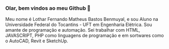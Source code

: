 ### Olar, bem vindos ao meu Github 👋

Meu nome é Lothar Fernando Matheus Bastos Benmuyal, e sou Aluno na Universidade Federal do Tocantins - UFT em Engenharia Elétrica. Sou amante de programação e automação. Sei trabalhar com HTML, JAVASCRIPT, PHP como linguagens de programação e em sortwares como o AutoCAD, Revit e SketchUp.
